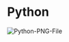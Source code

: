 # Python

![Python-PNG-File](https://user-images.githubusercontent.com/98988642/172585800-fdb62b0f-8b0f-43fe-b5e3-14ab2ebb6841.png)
